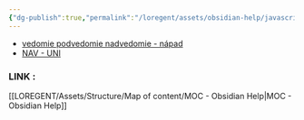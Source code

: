 ```yaml
---
{"dg-publish":true,"permalink":"/loregent/assets/obsidian-help/javascript-randomiser/"}
---
```



<div><ul class="dataview list-view-ul"><li><span><a data-tooltip-position="top" aria-label="LOREGENT/Assets/Fleeting Notes/vedomie podvedomie nadvedomie - nápad.md" data-href="LOREGENT/Assets/Fleeting Notes/vedomie podvedomie nadvedomie - nápad.md" href="LOREGENT/Assets/Fleeting Notes/vedomie podvedomie nadvedomie - nápad.md" class="internal-link" target="_blank" rel="noopener nofollow">vedomie podvedomie nadvedomie - nápad</a></span></li><li><span><a data-tooltip-position="top" aria-label="LOREGENT/Assets/Structure/Navigation/NAV - UNI.md" data-href="LOREGENT/Assets/Structure/Navigation/NAV - UNI.md" href="LOREGENT/Assets/Structure/Navigation/NAV - UNI.md" class="internal-link" target="_blank" rel="noopener nofollow">NAV - UNI</a></span></li></ul></div>

### LINK : 
[[LOREGENT/Assets/Structure/Map of content/MOC - Obsidian Help\|MOC - Obsidian Help]]